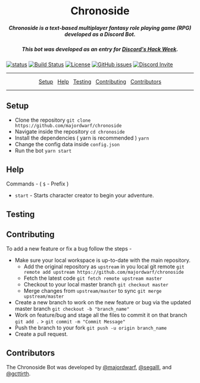 <h1 align="center">Chronoside</h1>

<h5 align="center">Chronoside is a text-based multiplayer fantasy role playing game (RPG) developed as a Discord Bot.</h5>
<h5 align="center">This bot was developed as an entry for <a href="https://blog.discordapp.com/discord-community-hack-week-build-and-create-alongside-us-6b2a7b7bba33">Discord's Hack Week</a>.</h5>

[![status](https://img.shields.io/badge/status-pre--alpha-red.svg)](https://github.com/majordwarf/chronoside)
[![Build Status](https://travis-ci.org/majordwarf/chronoside.svg?branch=master)](https://travis-ci.org/majordwarf/chronoside)
[![License](https://img.shields.io/badge/license-MIT-brightgreen.svg)](https://opensource.org/licenses/MIT)
[![GitHub issues](https://img.shields.io/github/issues/majordwarf/chronoside.svg)](https://github.com/majordwarf/chronoside/issues/)
[![Discord Invite](https://img.shields.io/badge/discord-invite-blue.svg)](https://discordapp.com/oauth2/authorize?client_id=594275763226673213&scope=bot&permissions=8)

---

<p align="center">
  <a href="#setup">Setup</a>&nbsp;&nbsp;
  <a href="#help">Help</a>&nbsp;&nbsp;
  <a href="#testing">Testing</a>&nbsp;&nbsp;
  <a href="#contributing">Contributing</a>&nbsp;&nbsp;
  <a href="#cite">Contributors</a>
</p>

---

<h2 id="setup">Setup</h2>

- Clone the repository `git clone https://github.com/majordwarf/chronoside`
- Navigate inside the repository `cd chronoside`
- Install the dependencies ( yarn is recommended ) `yarn`
- Change the config data inside `config.json`
- Run the bot `yarn start`

<h2 id="help">Help</h2>

Commands - ( `$` - Prefix )

- `start` - Starts character creator to begin your adventure.


<h2 id="testing">Testing</h2>

<h2 id="contributing">Contributing</h2>

To add a new feature or fix a bug follow the steps - 

- Make sure your local workspace is up-to-date with the main repository.
    - Add the original repository as `upstream` in you local git remote `git remote add upstream https://github.com/majordwarf/chronoside`
    - Fetch the latest code `git fetch remote upstream master`
    - Checkout to your local master branch `git checkout master`
    - Merge changes from `upstream/master` to sync `git merge upstream/master`
- Create a new branch to work on the new feature or bug via the updated master branch `git checkout -b "branch_name"`
- Work on feature/bug and stage all the files to commit it on that branch `git add .` > `git commit -m "Commit Message"`
- Push the branch to your fork `git push -u origin branch_name`
- Create a pull request.

<h2 id="cite">Contributors</h2>

The Chronoside Bot was developed by [@majordwarf](https://github.com/majordwarf), [@segalll](https://github.com/segalll), and [@gcttirth](https://github.com/gcttirth).
